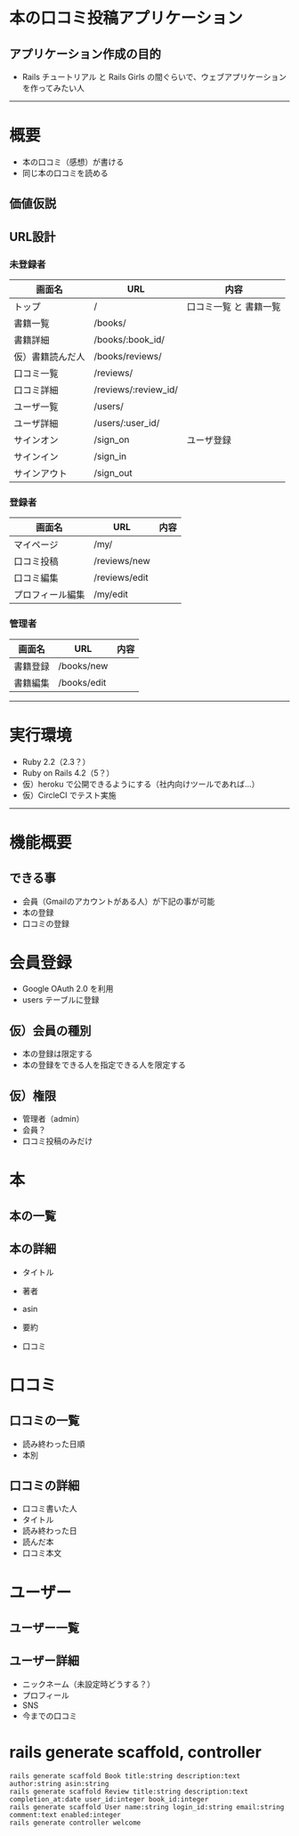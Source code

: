 # 本の口コミ投稿アプリケーション

## アプリケーション作成の目的

- Rails チュートリアル と Rails Girls の間ぐらいで、ウェブアプリケーションを作ってみたい人

----

# 概要

- 本の口コミ（感想）が書ける
- 同じ本の口コミを読める

## 価値仮説



## URL設計

### 未登録者

画面名 | URL | 内容
----- | ----- | -----
トップ | / | 口コミ一覧 と 書籍一覧
書籍一覧 | /books/ |
書籍詳細 | /books/:book_id/ |
仮）書籍読んだ人 | /books/reviews/ |
口コミ一覧 | /reviews/ |
口コミ詳細 | /reviews/:review_id/ |
ユーザ一覧 | /users/ |
ユーザ詳細 | /users/:user_id/ |
サインオン | /sign_on | ユーザ登録
サインイン | /sign_in |
サインアウト | /sign_out |

### 登録者

画面名 | URL | 内容
----- | ----- | -----
マイページ | /my/ |
口コミ投稿 | /reviews/new |
口コミ編集 | /reviews/edit |
プロフィール編集 | /my/edit |

### 管理者

画面名 | URL | 内容
----- | ----- | -----
書籍登録 | /books/new |
書籍編集 | /books/edit |

---

# 実行環境

- Ruby 2.2（2.3？）
- Ruby on Rails 4.2（5？）
- 仮）heroku で公開できるようにする（社内向けツールであれば...）
- 仮）CircleCI でテスト実施

---

# 機能概要

## できる事

- 会員（Gmailのアカウントがある人）が下記の事が可能
 - 本の登録
 - 口コミの登録

# 会員登録

- Google OAuth 2.0 を利用
- users テーブルに登録

## 仮）会員の種別

- 本の登録は限定する
- 本の登録をできる人を指定できる人を限定する

## 仮）権限

- 管理者（admin）
- 会員？
- 口コミ投稿のみだけ

# 本

## 本の一覧

## 本の詳細

- タイトル
- 著者
- asin
- 要約

- 口コミ

# 口コミ

## 口コミの一覧

- 読み終わった日順
- 本別

## 口コミの詳細

- 口コミ書いた人
- タイトル
- 読み終わった日
- 読んだ本
- 口コミ本文

# ユーザー

## ユーザー一覧

## ユーザー詳細

- ニックネーム（未設定時どうする？）
- プロフィール
- SNS
- 今までの口コミ

# rails generate scaffold, controller

```
rails generate scaffold Book title:string description:text author:string asin:string
rails generate scaffold Review title:string description:text completion_at:date user_id:integer book_id:integer
rails generate scaffold User name:string login_id:string email:string comment:text enabled:integer
rails generate controller welcome
```
